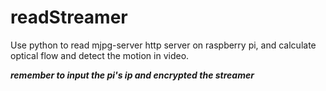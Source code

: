 # readStreamer

Use python to read mjpg-server http server on raspberry pi, and calculate optical flow and detect the motion in video.

***remember to input the pi's ip and encrypted the streamer***
